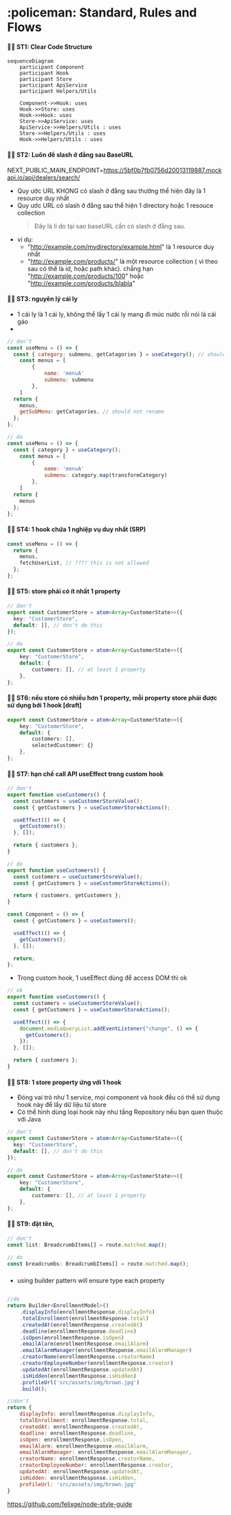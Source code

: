 <h1>:policeman: Standard, Rules and Flows </h1>

#### :policeman: ST1: Clear Code Structure

```mermaid
sequenceDiagram
    participant Component
    participant Hook
    participant Store
    participant ApiService
    participant Helpers/Utils

	Component->>Hook: uses
	Hook->>Store: uses
	Hook->>Hook: uses
	Store->>ApiService: uses
	ApiService->>Helpers/Utils : uses
	Store->>Helpers/Utils : uses
	Hook->>Helpers/Utils : uses
```

#### :policeman: ST2: Luôn để slash ở đằng sau BaseURL

NEXT_PUBLIC_MAIN_ENDPOINT=https://5bf0b7fb0756d20013119887.mockapi.io/api/dealers/search/

- Quy ước URL KHONG có slash ở đằng sau thường thể hiện đây là 1 resource duy nhất
- Quy ước URL có slash ở đằng sau thể hiện 1 directory hoặc 1 resouce collection
  > Đây là lí do tại sao baseURL cần có slash ở đằng sau.
- ví dụ:
  - "http://example.com/mydirectory/example.html" là 1 resource duy nhất
  - "http://example.com/products/" là một resource collection ( vì theo sau có thể là id, hoặc path khác). chẳng hạn "http://example.com/products/100" hoặc "http://example.com/products/blabla"

#### :policeman: ST3: nguyên lý cái ly

- 1 cái ly là 1 cái ly, không thể lấy 1 cái ly mang đi múc nước rồi nói là cái gáo
-

```js
// don't
const useMenu = () => {
  const { category: submenu, getCatagories } = useCategory(); // should not rename
	const menus = [
		{
			name: 'menuA'
			submenu: submenu
		},
	]
  return {
	menus,
    getSubMenu: getCatagories, // should not rename
  };
};
```

```js
// do
const useMenu = () => {
  const { category } = useCategory();
  	const menus = [
		{
			name: 'menuA'
			submenu: category.map(transformCategory)
		},
	]
  return {
    menus
  };
};
```

#### :policeman: ST4: 1 hook chứa 1 nghiệp vụ duy nhất (SRP)

```js
const useMenu = () => {
  return {
    menus,
    fetchUserList, // ???? this is not allowed
  };
};
```

#### :policeman: ST5: store phải có ít nhất 1 property

```ts
// don't
export const CustomerStore = atom<Array<CustomerState>>({
  key: "CustomerStore",
  default: [], // don't do this
});
```

```ts
// do
export const CustomerStore = atom<Array<CustomerState>>({
	key: "CustomerStore",
	default: {
		customers: [], // at least 1 property
	},
};
```

#### :policeman: ST6: nếu store có nhiều hơn 1 property, mỗi property store phải được sử dụng bởi 1 hook [draft]

```ts
export const CustomerStore = atom<Array<CustomerState>>({
	key: "CustomerStore",
	default: {
		customers: [],
		selectedCustomer: {}
	},
};
```

#### :policeman: ST7: hạn chế call API useEffect trong custom hook

```js
// don't
export function useCustomers() {
  const customers = useCustomerStoreValue();
  const { getCustomers } = useCustomerStoreActions();

  useEffect(() => {
    getCustomers();
  }, []);

  return { customers };
}
```

```js
// do
export function useCustomers() {
  const customers = useCustomerStoreValue();
  const { getCustomers } = useCustomerStoreActions();

  return { customers, getCustomers };
}

const Component = () => {
  const { getCustomers } = useCustomers();

  useEffect(() => {
    getCustomers();
  }, []);

  return;
};
```

- Trong custom hook, 1 useEffect dùng để access DOM thì ok

```js
// ok
export function useCustomers() {
  const customers = useCustomerStoreValue();
  const { getCustomers } = useCustomerStoreActions();

  useEffect(() => {
    document.mediaQueryList.addEventListener("change", () => {
      getCustomers();
    });
  }, []);

  return { customers };
}
```

#### :policeman: ST8: 1 store property ứng với 1 hook

- Đóng vai trò như 1 service, mọi component và hook đều có thể sử dụng hook này để lấy dữ liệu từ store
- Có thể hình dùng loại hook này như tầng Repository nếu bạn quen thuộc với Java

```ts
// don't
export const CustomerStore = atom<Array<CustomerState>>({
  key: "CustomerStore",
  default: [], // don't do this
});
```

```ts
// do
export const CustomerStore = atom<Array<CustomerState>>({
	key: "CustomerStore",
	default: {
		customers: [], // at least 1 property
	},
};
```

#### :policeman: ST9: đặt tên,

```ts
// don't
const list: BreadcrumbItems[] = route.matched.map();
```

```ts
// do
const breadcrumbs: BreadcrumbItems[] = route.matched.map();
```

###
- using builder pattern will ensure type each property 
```js

//do
return Builder<EnrollmentModel>()
    .displayInfo(enrollmentResponse.displayInfo)
    .totalEnrollment(enrollmentResponse.total)
    .createdAt(enrollmentResponse.createdAt)
    .deadline(enrollmentResponse.deadline)
    .isOpen(enrollmentResponse.isOpen)
    .emailAlarm(enrollmentResponse.emailAlarm)
    .emailAlarmManager(enrollmentResponse.emailAlarmManager)
    .creatorName(enrollmentResponse.creatorName)
    .creatorEmployeeNumber(enrollmentResponse.creator)
    .updatedAt(enrollmentResponse.updatedAt)
    .isHidden(enrollmentResponse.isHidden)
    .profileUrl('src/assets/img/brown.jpg')
    .build();

//don't
return {
    displayInfo: enrollmentResponse.displayInfo,
    totalEnrollment: enrollmentResponse.total,
    createdAt: enrollmentResponse.createdAt,
    deadline: enrollmentResponse.deadline,
    isOpen: enrollmentResponse.isOpen,
    emailAlarm: enrollmentResponse.emailAlarm,
    emailAlarmManager: enrollmentResponse.emailAlarmManager,
    creatorName: enrollmentResponse.creatorName,
    creatorEmployeeNumber: enrollmentResponse.creator,
    updatedAt: enrollmentResponse.updatedAt,
    isHidden: enrollmentResponse.isHidden,
    profileUrl: 'src/assets/img/brown.jpg'
}
```

https://github.com/felixge/node-style-guide

